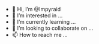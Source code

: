 - 👋 Hi, I’m @Impyraid
- 👀 I’m interested in ...
- 🌱 I’m currently learning ...
- 💞️ I’m looking to collaborate on ...
- 📫 How to reach me ...

<!---
Impyraid/Impyraid is a ✨ special ✨ repository because its `README.md` (this file) appears on your GitHub profile.
You can click the Preview link to take a look at your changes.
--->
